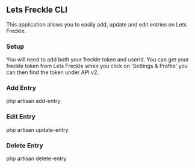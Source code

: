 ## Lets Freckle CLI

This application allows you to easily add, update and edit entries on Lets Freckle.

### Setup

You will need to add both your freckle token and userId. You can get your freckle token from Lets Freckle when you click on 'Settings & Profile' you can then find the token under API v2.

### Add Entry

php artisan add-entry

### Edit Entry

php artisan update-entry

### Delete Entry

php artisan delete-entry




